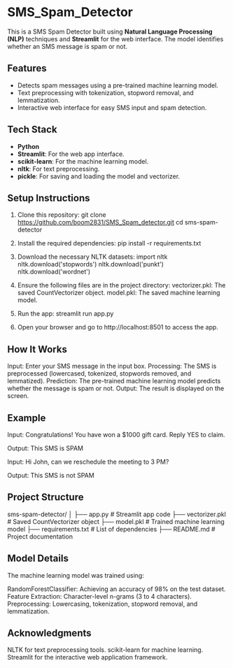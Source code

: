 # SMS_Spam_Detector

This is a SMS Spam Detector built using **Natural Language Processing (NLP)** techniques and **Streamlit** for the web interface. The model identifies whether an SMS message is spam or not.

## Features

- Detects spam messages using a pre-trained machine learning model.
- Text preprocessing with tokenization, stopword removal, and lemmatization.
- Interactive web interface for easy SMS input and spam detection.

## Tech Stack

- **Python**
- **Streamlit**: For the web app interface.
- **scikit-learn**: For the machine learning model.
- **nltk**: For text preprocessing.
- **pickle**: For saving and loading the model and vectorizer.

## Setup Instructions

1. Clone this repository:
   git clone https://github.com/boom2831/SMS_Spam_detector.git
   cd sms-spam-detector

2. Install the required dependencies:
    pip install -r requirements.txt

3. Download the necessary NLTK datasets:
    import nltk
    nltk.download('stopwords')
    nltk.download('punkt')
    nltk.download('wordnet')

4. Ensure the following files are in the project directory:
    vectorizer.pkl: The saved CountVectorizer object.
    model.pkl: The saved machine learning model.

5. Run the app:
    streamlit run app.py

6. Open your browser and go to http://localhost:8501 to access the app.

## How It Works

Input: Enter your SMS message in the input box.
Processing: The SMS is preprocessed (lowercased, tokenized, stopwords removed, and lemmatized).
Prediction: The pre-trained machine learning model predicts whether the message is spam or not.
Output: The result is displayed on the screen.

## Example
Input: Congratulations! You have won a $1000 gift card. Reply YES to claim.

Output: This SMS is SPAM

Input: Hi John, can we reschedule the meeting to 3 PM?

Output: This SMS is not SPAM

## Project Structure

sms-spam-detector/
│
├── app.py              # Streamlit app code
├── vectorizer.pkl      # Saved CountVectorizer object
├── model.pkl           # Trained machine learning model
├── requirements.txt    # List of dependencies
├── README.md           # Project documentation


## Model Details
The machine learning model was trained using:

RandomForestClassifier: Achieving an accuracy of 98% on the test dataset.
Feature Extraction: Character-level n-grams (3 to 4 characters).
Preprocessing: Lowercasing, tokenization, stopword removal, and lemmatization.

## Acknowledgments
NLTK for text preprocessing tools.
scikit-learn for machine learning.
Streamlit for the interactive web application framework.
